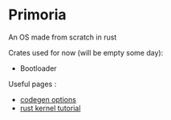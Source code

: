 # Primoria
An OS made from scratch in rust

Crates used for now (will be empty some day):
- Bootloader

Useful pages :
- [codegen options](https://doc.rust-lang.org/rustc/codegen-options/index.html)
- [rust kernel tutorial](https://os.phil-opp.com/minimal-rust-kernel/)
